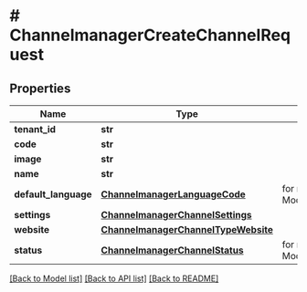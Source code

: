 # # ChannelmanagerCreateChannelRequest


## Properties 


Name | Type | Description | Notes
------------ | ------------- | ------------- | -------------
**tenant_id**| **str** |   |
**code**| **str** |   |
**image**| **str** |   | [optional]
**name**| **str** |   |
**default_language**| [**ChannelmanagerLanguageCode**](ChannelmanagerLanguageCode.md) |  for more information please, see Model/ChannelmanagerLanguageCode.php  | [optional]
**settings**| [**ChannelmanagerChannelSettings**](ChannelmanagerChannelSettings.md) |   | [optional]
**website**| [**ChannelmanagerChannelTypeWebsite**](ChannelmanagerChannelTypeWebsite.md) |   | [optional]
**status**| [**ChannelmanagerChannelStatus**](ChannelmanagerChannelStatus.md) |  for more information please, see Model/ChannelmanagerChannelStatus.php  | [optional]


[[Back to Model list]](../../README.md#models) [[Back to API list]](../../README.md#endpoints) [[Back to README]](../../README.md)

